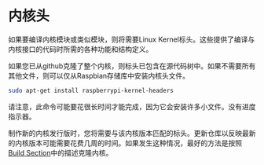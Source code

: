# 内核头

如果要编译内核模块或类似模块，则将需要Linux Kernel标头。这些提供了编译与内核接口的代码时所需的各种功能和结构定义。

如果您已从github克隆了整个内核，则标头已包含在源代码树中。如果不需要所有其他文件，则可以仅从Raspbian存储库中安装内核头文件。

```bash
sudo apt-get install raspberrypi-kernel-headers
```

请注意，此命令可能要花很长时间才能完成，因为它会安装许多小文件。没有进度指示器。

制作新的内核发行版时，您将需要与该内核版本匹配的标头。更新仓库以反映最新的内核版本可能需要花费几周的时间。如果发生这种情况，最好的方法是按照[Build Section](docs/linux/kernel/building.md)中的描述克隆内核。
